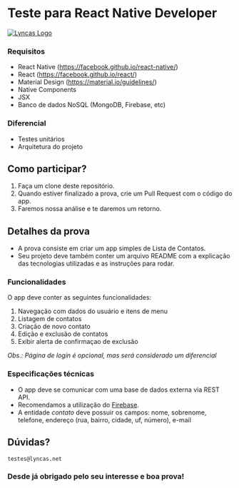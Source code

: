 # Teste para React Native Developer

[![Lyncas Logo](https://img-dev.feedback.house/TCo5z9DrSyX0EQoakV8sJkx1mSg=/fit-in/300x300/smart/https://s3.amazonaws.com/feedbackhouse-media-development/modules%2Fcore%2Fcompany%2F5c9e1b01c5f3d0003c5fa53b%2Flogo%2F5c9ec4f869d1cb003cb7996d)](https://www.lyncas.net)
### Requisitos

- React Native (https://facebook.github.io/react-native/)
- React (https://facebook.github.io/react/)
- Material Design (https://material.io/guidelines/)
- Native Components
- JSX
- Banco de dados NoSQL (MongoDB, Firebase, etc)

### Diferencial

- Testes unitários
- Arquitetura do projeto

## Como participar?

1. Faça um clone deste repositório.
2. Quando estiver finalizado a prova, crie um Pull Request com o código do app.
3. Faremos nossa análise e te daremos um retorno.

## Detalhes da prova

- A prova consiste em criar um app simples de Lista de Contatos.
- Seu projeto deve também conter um arquivo README com a explicação das tecnologias utilizadas e as instruções para rodar.

### Funcionalidades

O app deve conter as seguintes funcionalidades:

1. Navegação com dados do usuário e itens de menu
2. Listagem de contatos
3. Criação de novo contato
4. Edição e exclusão de contatos
5. Exibir alerta de confirmaçao de exclusão

*Obs.: Página de login é opcional, mas será considerado um diferencial*

### Especificações técnicas

* O app deve se comunicar com uma base de dados externa via REST API.
* Recomendamos a utilização do [Firebase](https://firebase.google.com).
* A entidade *contato* deve possuir os campos: nome, sobrenome, telefone, endereço (rua, bairro, cidade, uf, número), e-mail


## Dúvidas?
`testes@lyncas.net`

### Desde já obrigado pelo seu interesse e boa prova!